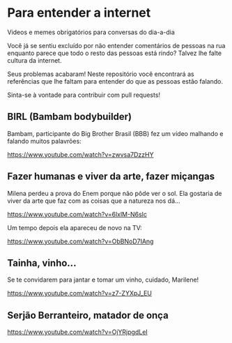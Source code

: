 # Para entender a internet
Videos e memes obrigatórios para conversas do dia-a-dia

Você já se sentiu excluído por não entender comentários de pessoas na rua enquanto parece que todo o resto das pessoas está rindo? Talvez lhe falte cultura da internet.

Seus problemas acabaram! Neste repositório você encontrará as referências que lhe faltam para entender do que as pessoas estão falando.

Sinta-se à vontade para contribuir com pull requests!


## BIRL (Bambam bodybuilder)

Bambam, participante do Big Brother Brasil (BBB) fez um vídeo malhando e falando muitos palavrões:

https://www.youtube.com/watch?v=zwvsa7DzzHY


## Fazer humanas e viver da arte, fazer miçangas

Milena perdeu a prova do Enem porque não pôde ver o sol. Ela gostaria de viver da arte que faz com as coisas que a natureza nos dá...

https://www.youtube.com/watch?v=6lxlM-N6slc

Um tempo depois ela apareceu de novo na TV:

https://www.youtube.com/watch?v=ObBNoD7IAng


## Tainha, vinho...

Se te convidarem para jantar e tomar um vinho, cuidado, Marilene!

https://www.youtube.com/watch?v=z7-ZYXpJ_EU


## Serjão Berranteiro, matador de onça

https://www.youtube.com/watch?v=OjYRjpgdLeI
